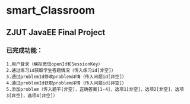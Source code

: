 # smart_Classroom
## ZJUT JavaEE Final Project


### 已完成功能：
    1.用户登录（模拟微信openId和SessionKey）
    2.通过练习id获取学生答题情况（传入练习id[非空]）
    3.通过problemId修改problem详情（传入问题id[非空]）
    4.通过problemId获取problem详情（传入问题id[非空]）
    5.添加problem（传入题干[非空]，正确答案[1-4]，选项1[非空]，选项2[非空]，选项3[非空]，选项4[非空]）
